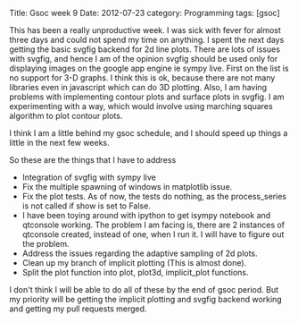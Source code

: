 Title: Gsoc week 9
Date: 2012-07-23
category: Programming
tags: [gsoc]

This has been a really unproductive week. I was sick with fever for almost three
days and could not spend my time on anything. I spent the next days getting the 
basic svgfig backend for 2d line plots. There are lots of issues with svgfig, and
hence I am of the opinion svgfig should be used only for displaying images on the
google app engine ie sympy live. First on the list is no support for 3-D graphs. I think this is 
ok, because there are not many libraries even in javascript which can do 3D plotting.
Also, I am having problems with implementing contour plots and surface plots in
svgfig. I am experimenting with a way, which would involve using marching squares
algorithm to plot contour plots.

I think I am a little behind my gsoc schedule, and I should speed up things a little
in the next few weeks.

So these are the things that I have to address

* Integration of svgfig with sympy live
* Fix the multiple spawning of windows in matplotlib issue.
* Fix the plot tests. As of now, the tests do nothing, as the process_series is not called if show is set to False.
* I have been toying around with ipython to get isympy notebook and qtconsole working. The problem I am facing is, there are 2 instances of qtconsole created, instead of one, when I run it. I will have to figure out the problem.
* Address the issues regarding the adaptive sampling of 2d plots.
* Clean up my branch of implicit plotting (This is almost done).
* Split the plot function into plot, plot3d, implicit_plot functions.

I don't think I will be able to do all of these by the end of gsoc period. But my priority will be getting the implicit plotting and svgfig backend working and getting my pull requests merged.
